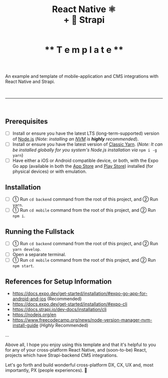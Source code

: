 <br />
<br />
<h1 align="center">
  <strong>
    React Native ⚛️<br />
    + 🚀 Strapi<br />
  </strong>
  
  <br />
  
  ** T e m p l a t e **

</h1>

<p>

<br/>

An example and template of mobile-application and CMS integrations with React Native and Strapi.

<br/>
</p>

---

<br />

## Prerequisites

- [ ] Install or ensure you have the latest LTS (long-term-supported) version of [Node.js](https://nodejs.org/en) (_Note: installing an [NVM](https://www.freecodecamp.org/news/node-version-manager-nvm-install-guide) is **highly** recommended_).
- [ ] Install or ensure you have the latest version of [Classic Yarn](https://classic.yarnpkg.com/lang/en/). (_Note: It can be installed globally for you system's Node.js installation via_ `npm i -g yarn`)
- [ ] Have either a iOS or Android compatible device, or both, with the Expo Go app (available in both the [App Store](https://apps.apple.com/us/app/expo-go/id982107779) and [Play Store](https://play.google.com/store/apps/details?id=host.exp.exponent&hl=en_US&gl=US)) installed (for physical devices) or with emulation.

## Installation

- [ ] ① Run `cd backend` command from the root of this project, and ② Run `yarn`.
- [ ] ① Run `cd mobile` command from the root of this project, and ② Run `npm i`.

## Running the Fullstack

- [ ] ① Run `cd backend` command from the root of this project, and ② Run `yarn develop`.
- [ ] Open a separate terminal.
- [ ] ① Run `cd mobile` command from the root of this project, and ② Run `npm start`.

## References for Setup Information

- https://docs.expo.dev/get-started/installation/#expo-go-app-for-android-and-ios (Recommended)
- https://docs.expo.dev/get-started/installation/#expo-cli
- https://docs.strapi.io/dev-docs/installation/cli
- https://nodejs.org/en
- https://www.freecodecamp.org/news/node-version-manager-nvm-install-guide (_Highly_ Recommended)

...

Above all, I hope you enjoy using this template and that it's helpful to you for any of your cross-platform React Native, and (soon-to-be) React, projects which have Strapi-backend CMS integrations. 


Let's go forth and build wonderful cross-platform DX, CX, UX and, most importantly, PX (people experiences). 🙂
